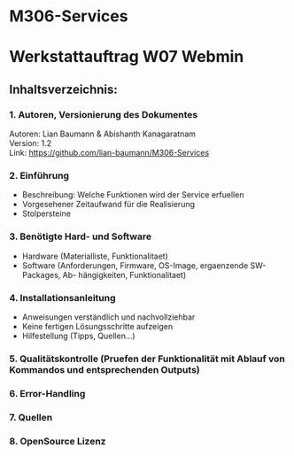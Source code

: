 # M306-Services
# Werkstattauftrag W07 Webmin
## Inhaltsverzeichnis:
### 1. Autoren, Versionierung des Dokumentes
Autoren: Lian Baumann & Abishanth Kanagaratnam <br>
Version: 1.2 <br>
Link: https://github.com/lian-baumann/M306-Services
### 2. Einführung 
   - Beschreibung: Welche Funktionen wird der Service erfuellen
   - Vorgesehener Zeitaufwand für die Realisierung
   - Stolpersteine
### 3. Benötigte Hard- und Software
   - Hardware (Materialliste, Funktionalitaet)
   - Software (Anforderungen, Firmware, OS-Image, ergaenzende SW-Packages, Ab-
   hängigkeiten, Funktionalitaet)
### 4. Installationsanleitung
   - Anweisungen verständlich und nachvollziehbar
   - Keine fertigen Lösungsschritte aufzeigen
   - Hilfestellung (Tipps, Quellen...)
### 5. Qualitätskontrolle (Pruefen der Funktionalität mit Ablauf von Kommandos und entsprechenden Outputs)
### 6. Error-Handling 
### 7. Quellen
### 8. OpenSource Lizenz
